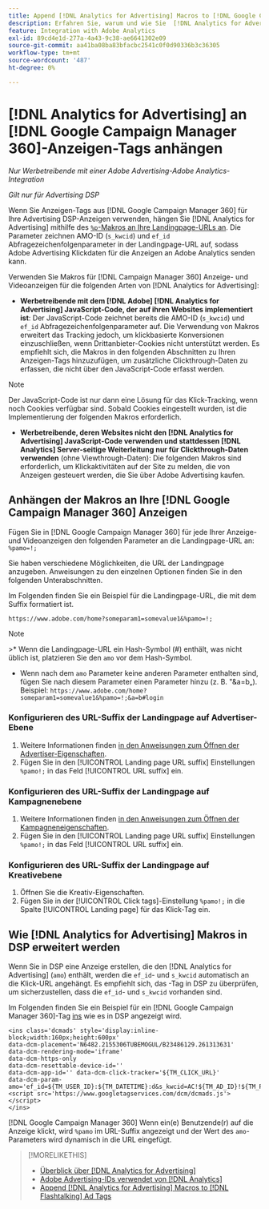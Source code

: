```yaml
---
title: Append [!DNL Analytics for Advertising] Macros to [!DNL Google Campaign Manager 360] Ad Tags
description: Erfahren Sie, warum und wie Sie  [!DNL Analytics for Advertising] -Makros zu Ihren  [!DNL Google Campaign Manager 360]  hinzufügen
feature: Integration with Adobe Analytics
exl-id: 89cd4e1d-277a-4a43-9c38-ae6641302e09
source-git-commit: aa41ba08ba83bfacbc2541c0f0d90336b3c36305
workflow-type: tm+mt
source-wordcount: '487'
ht-degree: 0%

---
```


# [!DNL Analytics for Advertising] an [!DNL Google Campaign Manager 360]-Anzeigen-Tags anhängen

*Nur Werbetreibende mit einer Adobe Advertising-Adobe Analytics-Integration*

*Gilt nur für Advertising DSP*

Wenn Sie Anzeigen-Tags aus [!DNL Google Campaign Manager 360] für Ihre Advertising DSP-Anzeigen verwenden, hängen Sie [!DNL Analytics for Advertising] mithilfe des [`%p`-Makros an Ihre Landingpage-URLs an](https://support.google.com/campaignmanager/table/6096962). Die Parameter zeichnen AMO-ID (`s_kwcid`) und `ef_id` Abfragezeichenfolgenparameter in der Landingpage-URL auf, sodass Adobe Advertising Klickdaten für die Anzeigen an Adobe Analytics senden kann.

Verwenden Sie Makros für [!DNL Campaign Manager 360] Anzeige- und Videoanzeigen für die folgenden Arten von [!DNL Analytics for Advertising]:

* **Werbetreibende mit dem [!DNL Adobe] [!DNL Analytics for Advertising] JavaScript-Code, der auf ihren Websites implementiert ist**: Der JavaScript-Code zeichnet bereits die AMO-ID (`s_kwcid`) und `ef_id` Abfragezeichenfolgenparameter auf. Die Verwendung von Makros erweitert das Tracking jedoch, um klickbasierte Konversionen einzuschließen, wenn Drittanbieter-Cookies nicht unterstützt werden. Es empfiehlt sich, die Makros in den folgenden Abschnitten zu Ihren Anzeigen-Tags hinzuzufügen, um zusätzliche Clickthrough-Daten zu erfassen, die nicht über den JavaScript-Code erfasst werden.

>[!NOTE]
>
>Der JavaScript-Code ist nur dann eine Lösung für das Klick-Tracking, wenn noch Cookies verfügbar sind. Sobald Cookies eingestellt wurden, ist die Implementierung der folgenden Makros erforderlich.

* **Werbetreibende, deren Websites nicht den [!DNL Analytics for Advertising] JavaScript-Code verwenden und stattdessen [!DNL Analytics] Server-seitige Weiterleitung nur für Clickthrough-Daten verwenden** (ohne Viewthrough-Daten): Die folgenden Makros sind erforderlich, um Klickaktivitäten auf der Site zu melden, die von Anzeigen gesteuert werden, die Sie über Adobe Advertising kaufen.

## Anhängen der Makros an Ihre [!DNL Google Campaign Manager 360] Anzeigen

Fügen Sie in [!DNL Google Campaign Manager 360] für jede Ihrer Anzeige- und Videoanzeigen den folgenden Parameter an die Landingpage-URL an: `%pamo=!;`

Sie haben verschiedene Möglichkeiten, die URL der Landingpage anzugeben. Anweisungen zu den einzelnen Optionen finden Sie in den folgenden Unterabschnitten.

Im Folgenden finden Sie ein Beispiel für die Landingpage-URL, die mit dem Suffix formatiert ist.

```
https://www.adobe.com/home?someparam1=somevalue1&%pamo=!;
```

>[!NOTE]
>
>&#x200B;>* Wenn die Landingpage-URL ein Hash-Symbol (#) enthält, was nicht üblich ist, platzieren Sie den `amo` vor dem Hash-Symbol.
>* Wenn nach dem `amo` Parameter keine anderen Parameter enthalten sind, fügen Sie nach diesem Parameter einen Parameter hinzu (z. B. &quot;&amp;a=b„). Beispiel: `https://www.adobe.com/home?someparam1=somevalue1&%pamo=!;&a=b#login`

### Konfigurieren des URL-Suffix der Landingpage auf Advertiser-Ebene

1. Weitere Informationen finden [ in den Anweisungen zum Öffnen der Advertiser-Eigenschaften](https://support.google.com/campaignmanager/answer/2829344).
1. Fügen Sie in den [!UICONTROL Landing page URL suffix] Einstellungen `%pamo!;` in das Feld [!UICONTROL URL suffix] ein.

### Konfigurieren des URL-Suffix der Landingpage auf Kampagnenebene

1. Weitere Informationen finden [ in den Anweisungen zum Öffnen der Kampagneneigenschaften](https://support.google.com/campaignmanager/answer/2838056#set).
1. Fügen Sie in den [!UICONTROL Landing page URL suffix] Einstellungen `%pamo!;` in das Feld [!UICONTROL URL suffix] ein.

### Konfigurieren des URL-Suffix der Landingpage auf Kreativebene

1. Öffnen Sie die Kreativ-Eigenschaften.
1. Fügen Sie in der [!UICONTROL Click tags]-Einstellung `%pamo!;` in die Spalte [!UICONTROL Landing page] für das Klick-Tag ein.

## Wie [!DNL Analytics for Advertising] Makros in DSP erweitert werden

Wenn Sie in DSP eine Anzeige erstellen, die den [!DNL Analytics for Advertising] (`amo`) enthält, werden die `ef_id`- und `s_kwcid` automatisch an die Klick-URL angehängt. Es empfiehlt sich, das -Tag in DSP zu überprüfen, um sicherzustellen, dass die `ef_id`- und `s_kwcid` vorhanden sind.

Im Folgenden finden Sie ein Beispiel für ein [!DNL Google Campaign Manager 360]-Tag [ins](https://support.google.com/campaignmanager/answer/6080468) wie es in DSP angezeigt wird.

```
<ins class='dcmads' style='display:inline-block;width:160px;height:600px'
data-dcm-placement='N6482.2155306TUBEMOGUL/B23486129.261313631'
data-dcm-rendering-mode='iframe'
data-dcm-https-only
data-dcm-resettable-device-id=''
data-dcm-app-id='' data-dcm-click-tracker='${TM_CLICK_URL}'
data-dcm-param-amo='ef_id=${TM_USER_ID}:${TM_DATETIME}:d&s_kwcid=AC!${TM_AD_ID}!${TM_PLACEMENT_ID}'>
<script src='https://www.googletagservices.com/dcm/dcmads.js'></script>
</ins>
```

[!DNL Google Campaign Manager 360] Wenn ein(e) Benutzende(r) auf die Anzeige klickt, wird `%pamo` im URL-Suffix angezeigt und der Wert des `amo`-Parameters wird dynamisch in die URL eingefügt.

>[!MORELIKETHIS]
>
>* [Überblick über [!DNL Analytics for Advertising]](overview.md)
>* [Adobe Advertising-IDs verwendet von [!DNL Analytics]](/help/integrations/analytics/ids.md)
>* [Append [!DNL Analytics for Advertising] Macros to [!DNL Flashtalking] Ad Tags](macros-flashtalking.md)
